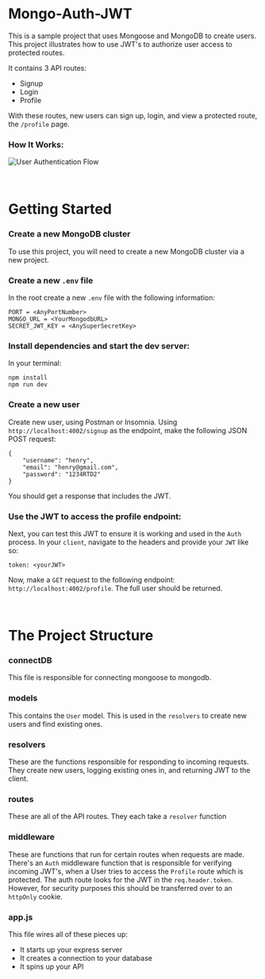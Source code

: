 # Mongo-Auth-JWT

This is a sample project that uses Mongoose and MongoDB to create users. This project illustrates how to use JWT's to authorize user access to protected routes.

It contains 3 API routes:

- Signup
- Login
- Profile

With these routes, new users can sign up, login, and view a protected route, the `/profile` page.

### How It Works:

![User Authentication Flow](./README-imgs/User-Auth-Flow-3.jpg)

<br/>

# Getting Started

### Create a new MongoDB cluster

To use this project, you will need to create a new MongoDB cluster via a new project.

### Create a new `.env` file

In the root create a new `.env` file with the following information:

```
PORT = <AnyPortNumber>
MONGO_URL = <YourMongodbURL>
SECRET_JWT_KEY = <AnySuperSecretKey>
```

### Install dependencies and start the dev server:

In your terminal:

```
npm install
npm run dev
```

### Create a new user

Create new user, using Postman or Insomnia. Using `http://localhost:4002/signup` as the endpoint, make the following JSON POST request:

```
{
	"username": "henry",
	"email": "henry@gmail.com",
	"password": "1234RTD2"
}
```

You should get a response that includes the JWT.

### Use the JWT to access the profile endpoint:

Next, you can test this JWT to ensure it is working and used in the `Auth` process. In your `client`, navigate to the headers and provide your `JWT` like so:

```
token: <yourJWT>
```

Now, make a `GET` request to the following endpoint: `http://localhost:4002/profile`. The full user should be returned.

<br/>

# The Project Structure

### connectDB

This file is responsible for connecting mongoose to mongodb.

### models

This contains the `User` model. This is used in the `resolvers` to create new users and find existing ones.

### resolvers

These are the functions responsible for responding to incoming requests. They create new users, logging existing ones in, and returning JWT to the client.

### routes

These are all of the API routes. They each take a `resolver` function

### middleware

These are functions that run for certain routes when requests are made. There's an `Auth` middleware function that is responsible for verifying incoming JWT's, when a User tries to access the `Profile` route which is protected. The auth route looks for the JWT in the `req.header.token`. However, for security purposes this should be transferred over to an `httpOnly` cookie.

### app.js

This file wires all of these pieces up:

- It starts up your express server
- It creates a connection to your database
- It spins up your API
